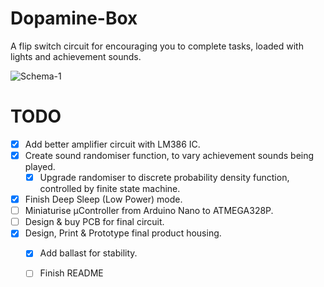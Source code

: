 # Dopamine-Box
 A flip switch circuit for encouraging you to complete tasks, loaded with lights and achievement sounds.
 
![Schema-1](https://user-images.githubusercontent.com/30498489/143792116-d8c3bf85-45dd-46d5-a239-992edfecd1a4.jpg)


# TODO
- [X] Add better amplifier circuit with LM386 IC.
- [x] Create sound randomiser function, to vary achievement sounds being played.
  - [x] Upgrade randomiser to discrete probability density function, controlled by finite state machine.
- [x] Finish Deep Sleep (Low Power) mode.
- [ ] Miniaturise µController from Arduino Nano to ATMEGA328P.
- [ ] Design & buy PCB for final circuit.
- [x] Design, Print & Prototype final product housing.
  - [x] Add ballast for stability.
  - [ ] Finish README 

